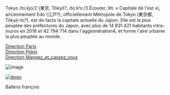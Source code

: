 Tokyo /to.kjo/2 (東京, Tōkyō?, /toːkʲoː/3 Écouter, litt. « Capitale de l'est »), anciennement Edo (江戸?), officiellement Métropole de Tokyo (東京都, Tōkyō-to?), est de facto la capitale actuelle du Japon. Elle est la plus peuplée des préfectures du Japon, avec plus de 14 831 421 habitants intra-muros en 2018 et 42 794 714 dans l'agglomération4, et forme l'aire urbaine la plus peuplée au monde.

<a href="https://github.com/gavet92/LABY/blob/main/Paris.md">Direction Paris</a><br>
<a href="https://github.com/gavet92/LABY/blob/main/Pekin.md">Direction Pekin</a><br>
<a href="https://github.com/gavet92/LABY/blob/main/Mangez_et_cassez_vous.md">Direction Mangez_et_cassez_vous</a>

![image](https://user-images.githubusercontent.com/115066388/198039579-e6b839c6-0583-4324-9e34-898f5809e468.png)


<a href="https://github.com/gavet92/LABY/blob/main/GAME_OVER.md"><img src="https://user-images.githubusercontent.com/115066388/198050519-114df67a-f343-4583-96b8-855e4f4d957b.png" alt="dogo" /></a>


Ballens françois
